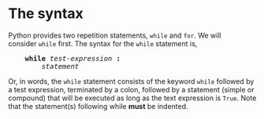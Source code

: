 # The syntax

Python provides two repetition statements, `while` and `for`. We will
consider `while` first. The syntax for the `while` statement is,

<pre>    <b>while</b> <i>test-expression</i> <b>:</b>
        <i>statement</i>
</pre>

Or, in words, the `while` statement consists of the
keyword `while` followed by a test expression, terminated by a colon,
followed by a statement (simple or compound) that will be executed as
long as the text expression is `True`. Note that the statement(s)
following while **must** be indented.
